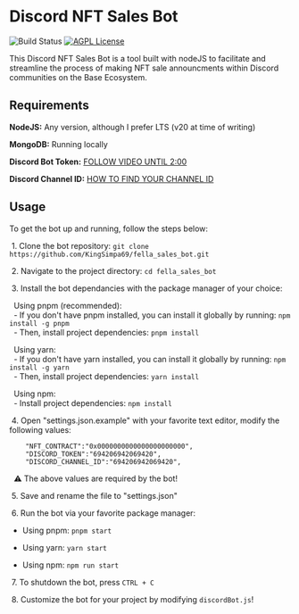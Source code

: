 

# Discord NFT Sales Bot

![Build Status](https://img.shields.io/badge/build-passing-brightgreen)
[![AGPL License](https://img.shields.io/badge/License-The%20Unlicense-blue.svg)](https://unlicense.org/)

This Discord NFT Sales Bot is a tool built with nodeJS to facilitate and streamline the process of making NFT sale announcments within Discord communities on the Base Ecosystem. 


## Requirements

**NodeJS:** Any version, although I prefer LTS (v20 at time of writing)

**MongoDB:** Running locally

**Discord Bot Token:** [FOLLOW VIDEO UNTIL 2:00](https://youtu.be/4XswiJ1iUaw)

**Discord Channel ID:** [HOW TO FIND YOUR CHANNEL ID](https://www.youtube.com/watch?v=gNSC4JzZoFQ)




## Usage
To get the bot up and running, follow the steps below:

&nbsp;1. Clone the bot repository: `git clone https://github.com/KingSimpa69/fella_sales_bot.git`

&nbsp;2. Navigate to the project directory: `cd fella_sales_bot`

&nbsp;3. Install the bot dependancies with the package manager of your choice:

&nbsp;&nbsp;Using pnpm (recommended): \
&nbsp;&nbsp;- If you don't have pnpm installed, you can install it globally by running: `npm install -g pnpm` \
&nbsp;&nbsp;- Then, install project dependencies: `pnpm install`

&nbsp;&nbsp;Using yarn: \
&nbsp;&nbsp;- If you don't have yarn installed, you can install it globally by running: `npm install -g yarn` \
&nbsp;&nbsp;- Then, install project dependencies: `yarn install`

&nbsp;&nbsp;Using npm: \
&nbsp;&nbsp;- Install project dependencies: `npm install`

&nbsp;4. Open "settings.json.example" with your favorite text editor, modify the following values:

```
    "NFT_CONTRACT":"0x0000000000000000000000",
    "DISCORD_TOKEN":"694206942069420",
    "DISCORD_CHANNEL_ID":"694206942069420",
```
&nbsp; ⚠️ The above values are required by the bot!

&nbsp;5. Save and rename the file to "settings.json"

&nbsp;6. Run the bot via your favorite package manager:

   - Using pnpm: `pnpm start`

   - Using yarn: `yarn start`

   - Using npm: `npm run start`

&nbsp;7. To shutdown the bot, press `CTRL + C`

&nbsp;8. Customize the bot for your project by modifying `discordBot.js`!
